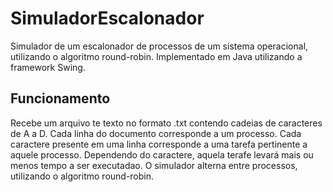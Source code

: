# SimuladorEscalonador
Simulador de um escalonador de processos de um sistema operacional, utilizando o algoritmo round-robin. Implementado em Java utilizando a framework Swing.
## Funcionamento
Recebe um arquivo te texto no formato .txt contendo cadeias de caracteres de A a D. Cada linha do documento corresponde a um processo. Cada caractere presente em uma linha corresponde a uma tarefa pertinente a aquele processo. Dependendo do caractere, aquela terafe levará mais ou menos tempo a ser executadao. O simulador alterna entre processos, utilizando o algoritmo round-robin.
